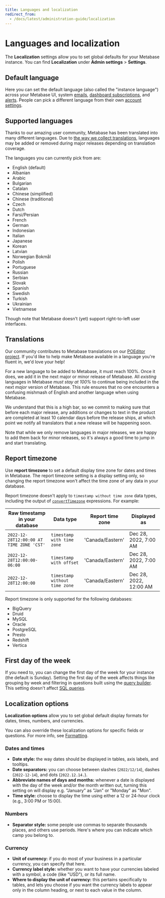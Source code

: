 ---title: Languages and localizationredirect_from:  - /docs/latest/administration-guide/localization---# Languages and localizationThe **Localization** settings allow you to set global defaults for your Metabase instance. You can find **Localization** under **Admin settings** > **Settings**.## Default languageHere you can set the default language (also called the "instance language") across your Metabase UI, system [emails](./email.md), [dashboard subscriptions](../dashboards/subscriptions.md), and [alerts](../questions/sharing/alerts.md). People can pick a different language from their own [account settings](../people-and-groups/account-settings.md).## Supported languagesThanks to our amazing user community, Metabase has been translated into many different languages. Due to [the way we collect translations](#translations), languages may be added or removed during major releases depending on translation coverage.The languages you can currently pick from are:- English (default)- Albanian- Arabic - Bulgarian- Catalan- Chinese (simplified)- Chinese (traditional)- Czech- Dutch- Farsi/Persian- French- German- Indonesian- Italian- Japanese- Korean- Latvian- Norwegian Bokmål- Polish- Portuguese- Russian- Serbian- Slovak- Spanish- Swedish- Turkish- Ukrainian- VietnameseThough note that Metabase doesn't (yet) support right-to-left user interfaces.## TranslationsOur community contributes to Metabase translations on our [POEditor project](https://poeditor.com/join/project/ynjQmwSsGh). If you'd like to help make Metabase available in a language you're fluent in, we'd love your help!For a new language to be added to Metabase, it must reach 100%. Once it does, we add it in the next major or minor release of Metabase. All _existing_ languages in Metabase _must stay at 100%_ to continue being included in the next _major_ version of Metabase. This rule ensures that no one encounters a confusing mishmash of English and another language when using Metabase.We understand that this is a high bar, so we commit to making sure that before each major release, any additions or changes to text in the product are completed at least 10 calendar days before the release ships, at which point we notify all translators that a new release will be happening soon.Note that while we only remove languages in major releases, we are happy to add them back for minor releases, so it's always a good time to jump in and start translating.## Report timezoneUse **report timezone** to set a default display time zone for dates and times in Metabase. The report timezone setting is a display setting only, so changing the report timezone won't affect the time zone of any data in your database.Report timezone doesn't apply to `timestamp without time zone` data types, including the output of [`convertTimezone`](../questions/query-builder/expressions/converttimezone.md) expressions. For example:| Raw timestamp in your database           | Data type                     | Report time zone | Displayed as           || ---------------------------------------- | ----------------------------- | ---------------- | ---------------------- || `2022-12-28T12:00:00 AT TIME ZONE 'CST'` | `timestamp with time zone`    | 'Canada/Eastern' | Dec 28, 2022, 7:00 AM  || `2022-12-28T12:00:00-06:00`              | `timestamp with offset`       | 'Canada/Eastern' | Dec 28, 2022, 7:00 AM  || `2022-12-28T12:00:00`                    | `timestamp without time zone` | 'Canada/Eastern' | Dec 28, 2022, 12:00 AM |Report timezone is only supported for the following databases:   - BigQuery   - Druid   - MySQL   - Oracle   - PostgreSQL   - Presto   - Redshift   - Vertica## First day of the weekIf you need to, you can change the first day of the week for your instance (the default is Sunday). Setting the first day of the week affects things like grouping by week and filtering in questions built using the [query builder](../questions/query-builder/introduction.md). This setting doesn't affect [SQL queries](../questions/native-editor/writing-sql.md).## Localization options**Localization options** allow you to set global default display formats for dates, times, numbers, and currencies.You can also override these localization options for specific fields or questions. For more info, see [Formatting](../data-modeling/formatting.md).### Dates and times- **Date style:** the way dates should be displayed in tables, axis labels, and tooltips.- **Date separators:** you can choose between slashes (`2022/12/14`), dashes (`2022-12-14`), and dots (`2022.12.14.`).- **Abbreviate names of days and months:** whenever a date is displayed with the day of the week and/or the month written out, turning this setting on will display e.g. "January" as "Jan" or "Monday" as "Mon".- **Time style:** choose to display the time using either a 12 or 24-hour clock (e.g., 3:00 PM or 15:00).### Numbers- **Separator style:** some people use commas to separate thousands places, and others use periods. Here's where you can indicate which camp you belong to.### Currency- **Unit of currency:** if you do most of your business in a particular currency, you can specify that here.- **Currency label style:** whether you want to have your currencies labeled with a symbol, a code (like "USD"), or its full name.- **Where to display the unit of currency:** this pertains specifically to tables, and lets you choose if you want the currency labels to appear only in the column heading, or next to each value in the column.